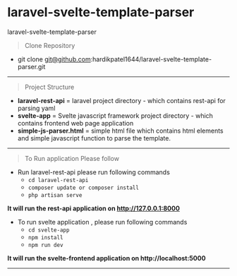 # laravel-svelte-template-parser
laravel-svelte-template-parser

> Clone Repository

  - git clone git@github.com:hardikpatel1644/laravel-svelte-template-parser.git
------------------------------------------------------------------------------------------
>Project Structure 

  - **laravel-rest-api**  = laravel project directory -  which contains rest-api for parsing yaml 
  - **svelte-app** = Svelte javascript framework project directory -  which contains frontend web page application
  - **simple-js-parser.html** = simple html file which contains html elements and simple javascript function to parse the template.
------------------------------------------------------------------------------------------
>To Run application Please follow

  - Run laravel-rest-api please run following commands
    - ```cd laravel-rest-api```
    - ```composer update or composer install```
    - ```php artisan serve```

   **It will run the rest-api application on http://127.0.0.1:8000**

  - To run svelte application , please run following commands
    - ```cd svelte-app```
    - ```npm install```
    - ```npm run dev```

   **It will run the svelte-frontend application on http://localhost:5000**
   

------------------------------------------------------------------------------------------

     





